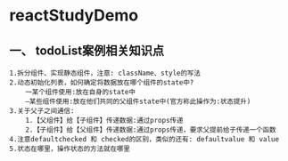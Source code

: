 # reactStudyDemo

## 一、 todoList案例相关知识点

    1.拆分组件、实现静态组件，注意: className、style的写法
    2.动态初始化列表，如何确定将数据放在哪个组件的state中?
        一某个组件使用:放在自身的state中
        —某些组件使用:放在他们共同的父组件state中(官方称此操作为:状态提升)
    3.关于父子之间通信:
        1.【父组件】给【子组件】传递数据:通过props传递
        2.【子组件】给【父组件】传递数据:通过props传递，要求父提前给子传递一个函数
    4.注意defaultchecked 和 checked的区别，类似的还有: defaultvalue 和 value
    5.状态在哪里，操作状态的方法就在哪里


